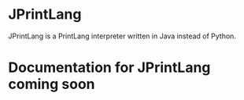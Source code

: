 # JPrintLang

JPrintLang is a PrintLang interpreter written in Java instead of Python.

# Documentation for JPrintLang coming soon
